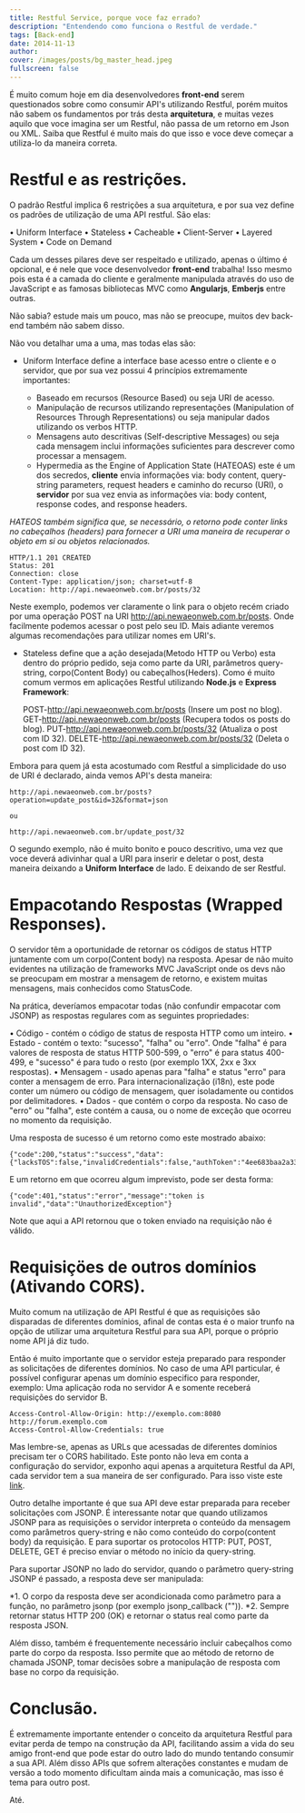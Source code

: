 ```yaml
---
title: Restful Service, porque voce faz errado?
description: "Entendendo como funciona o Restful de verdade."
tags: [Back-end]
date: 2014-11-13
author:
cover: /images/posts/bg_master_head.jpeg
fullscreen: false
---
```


É muito comum hoje em dia desenvolvedores **front-end** serem questionados sobre como consumir API's utilizando Restful, porém muitos não sabem os fundamentos por trás desta **arquitetura**, e muitas vezes aquilo que voce imagina ser um Restful, não passa de um retorno em Json ou XML.
Saiba que Restful é muito mais do que isso e voce deve começar a utiliza-lo da maneira correta.

# Restful e as restrições.

O padrão Restful implica 6 restrições a sua arquitetura, e por sua vez define os padrões de utilização de uma API restful. São elas:

• Uniform Interface
• Stateless
• Cacheable
• Client-Server
• Layered System
• Code on Demand

Cada um desses pilares deve ser respeitado e utilizado, apenas o último é opcional, e é nele que voce desenvolvedor **front-end** trabalha! Isso mesmo pois esta é a camada do cliente e geralmente manipulada através do uso de JavaScript e as famosas bibliotecas MVC como **Angularjs**, **Emberjs** entre outras.

Não sabia? estude mais um pouco, mas não se preocupe, muitos dev back-end também não sabem disso.

Não vou detalhar uma a uma, mas todas elas são:

- Uniform Interface define a interface base acesso entre o cliente e o servidor, que por sua vez possui 4 princípios extremamente importantes:

    - Baseado em recursos (Resource Based) ou seja URI de acesso.
    - Manipulação de recursos utilizando representações (Manipulation of Resources Through Representations) ou seja manipular dados utilizando os verbos HTTP.
    - Mensagens auto descritivas (Self-descriptive Messages) ou seja cada mensagem inclui informações suficientes para descrever como processar a mensagem.
    - Hypermedia as the Engine of Application State (HATEOAS) este é um dos secredos, **cliente** envia informações via: body content, query-string parameters, request headers e caminho do recurso (URI), o **servidor** por sua vez envia as informações via: body content, response codes, and response headers.

_HATEOS também significa que, se necessário, o retorno pode conter links no cabeçalhos (headers) para fornecer a URI uma maneira de recuperar o objeto em si ou objetos relacionados._

    HTTP/1.1 201 CREATED
    Status: 201
    Connection: close
    Content-Type: application/json; charset=utf-8
    Location: http://api.newaeonweb.com.br/posts/32

Neste exemplo, podemos ver claramente o link para o objeto recém criado por uma operação POST na URI http://api.newaeonweb.com.br/posts. Onde facilmente podemos acessar o post pelo seu ID.
Mais adiante veremos algumas recomendações para utilizar nomes em URI's.

- Stateless define que a ação desejada(Metodo HTTP ou Verbo) esta dentro do próprio pedido, seja como parte da URI, parâmetros query-string, corpo(Content Body) ou cabeçalhos(Heders). Como é muito comum vermos em aplicações Restful utilizando **Node.js** e **Express Framework**:

    POST-http://api.newaeonweb.com.br/posts (Insere um post no blog).
    GET-http://api.newaeonweb.com.br/posts (Recupera todos os posts do blog).
    PUT-http://api.newaeonweb.com.br/posts/32 (Atualiza o post com ID 32).
    DELETE-http://api.newaeonweb.com.br/posts/32 (Deleta o post com ID 32).

Embora para quem já esta acostumado com Restful a simplicidade do uso de URI é declarado, ainda vemos API's desta maneira:

    http://api.newaeonweb.com.br/posts?operation=update_post&id=32&format=json

    ou

    http://api.newaeonweb.com.br/update_post/32

O segundo exemplo, não é muito bonito e pouco descritivo, uma vez que voce deverá adivinhar qual a URI para inserir e deletar o post, desta maneira deixando a **Uniform Interface** de lado. E deixando de ser Restful.

# Empacotando Respostas (Wrapped Responses).

O servidor têm a oportunidade de retornar os códigos de status HTTP juntamente com um corpo(Content body) na resposta. Apesar de não muito evidentes na utilização de frameworks MVC JavaScript onde os devs não se preocupam em mostrar a mensagem de retorno, e existem muitas mensagens, mais conhecidos como StatusCode.

Na prática, deveríamos empacotar todas (não confundir empacotar com JSONP) as respostas regulares com as seguintes propriedades:

• Código - contém o código de status de resposta HTTP como um inteiro.
• Estado - contém o texto: "sucesso", "falha" ou "erro". Onde "falha" é para valores de resposta de status HTTP 500-599, o "erro" é para status 400-499, e "sucesso" é para tudo o resto (por exemplo 1XX, 2xx e 3xx respostas).
• Mensagem - usado apenas para "falha" e status "erro" para conter a mensagem de erro. Para internacionalização (i18n), este pode conter um número ou código de mensagem, quer isoladamente ou contidos por delimitadores.
• Dados - que contém o corpo da resposta. No caso de "erro" ou "falha", este contém a causa, ou o nome de exceção que ocorreu no momento da requisição.

Uma resposta de sucesso é um retorno como este mostrado abaixo:

    {"code":200,"status":"success","data": {"lacksTOS":false,"invalidCredentials":false,"authToken":"4ee683baa2a3332c3c86026d"}}

E um retorno em que ocorreu algum imprevisto, pode ser desta forma:

    {"code":401,"status":"error","message":"token is invalid","data":"UnauthorizedException"}

Note que aqui a API retornou que o token enviado na requisição não é válido.

# Requisiçöes de outros domínios (Ativando CORS).

Muito comum na utilização de API Restful é que as requisições são disparadas de diferentes domínios, afinal de contas esta é o maior trunfo na opção de utilizar uma arquitetura Restful para sua API, porque o próprio nome API já diz tudo.

Então é muito importante que o servidor esteja preparado para responder as solicitações de diferentes domínios. No caso de uma API particular, é possível configurar apenas um domínio especifico para responder, exemplo: Uma aplicação roda no servidor A e somente receberá requisições do servidor B.

    Access-Control-Allow-Origin: http://exemplo.com:8080 http://forum.exemplo.com
    Access-Control-Allow-Credentials: true

Mas lembre-se, apenas as URLs que acessadas de diferentes domínios precisam ter o CORS habilitado. Este ponto não leva em conta a configuração do servidor, exponho aqui apenas a arquitetura Restful da API, cada servidor tem a sua maneira de ser configurado.
Para isso viste este [link](http://enable-cors.org/).

Outro detalhe importante é que sua API deve estar preparada para receber solicitações com JSONP. É interessante notar que quando utilizamos JSONP para as requisições o servidor interpreta o conteúdo da mensagem como parâmetros query-string e não como conteúdo do corpo(content body) da requisição. E para suportar os protocolos HTTP: PUT, POST, DELETE, GET é preciso enviar o método no início da query-string.

Para suportar JSONP no lado do servidor, quando o parâmetro query-string JSONP é passado, a resposta deve ser manipulada:

*1. O corpo da resposta deve ser acondicionada como parâmetro para a função, no parâmetro jsonp (por exemplo jsonp_callback ("<body resposta JSON>")).
*2. Sempre retornar status HTTP 200 (OK) e retornar o status real como parte da resposta JSON.

Além disso, também é frequentemente necessário incluir cabeçalhos como parte do corpo da resposta. Isso permite que ao método de retorno de chamada JSONP, tomar decisões sobre a manipulação de resposta com base no corpo da requisição.

# Conclusão.

É extremamente importante entender o conceito da arquitetura Restful para evitar perda de tempo na construção da API, facilitando assim a vida do seu amigo front-end que pode estar do outro lado do mundo tentando consumir a sua API. Além disso APIs que sofrem alterações constantes e mudam de versão a todo momento dificultam ainda mais a comunicação, mas isso é tema para outro post.

Até.
